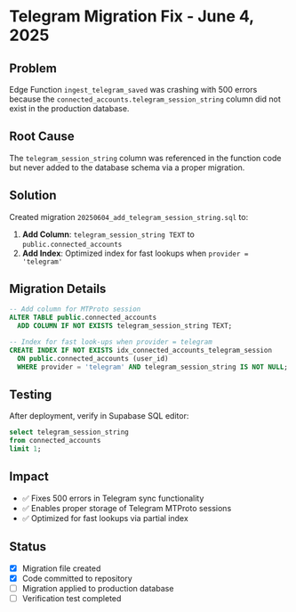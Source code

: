 # Telegram Migration Fix - June 4, 2025

## Problem
Edge Function `ingest_telegram_saved` was crashing with 500 errors because the `connected_accounts.telegram_session_string` column did not exist in the production database.

## Root Cause
The `telegram_session_string` column was referenced in the function code but never added to the database schema via a proper migration.

## Solution
Created migration `20250604_add_telegram_session_string.sql` to:

1. **Add Column**: `telegram_session_string TEXT` to `public.connected_accounts`
2. **Add Index**: Optimized index for fast lookups when `provider = 'telegram'`

## Migration Details
```sql
-- Add column for MTProto session
ALTER TABLE public.connected_accounts
  ADD COLUMN IF NOT EXISTS telegram_session_string TEXT;

-- Index for fast look-ups when provider = telegram
CREATE INDEX IF NOT EXISTS idx_connected_accounts_telegram_session
  ON public.connected_accounts (user_id)
  WHERE provider = 'telegram' AND telegram_session_string IS NOT NULL;
```

## Testing
After deployment, verify in Supabase SQL editor:
```sql
select telegram_session_string
from connected_accounts
limit 1;
```

## Impact
- ✅ Fixes 500 errors in Telegram sync functionality
- ✅ Enables proper storage of Telegram MTProto sessions
- ✅ Optimized for fast lookups via partial index

## Status
- [x] Migration file created
- [x] Code committed to repository
- [ ] Migration applied to production database
- [ ] Verification test completed 